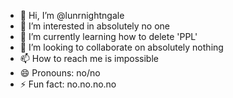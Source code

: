 - 👋 Hi, I’m @lunrnightngale
- 👀 I’m interested in absolutely no one
- 🌱 I’m currently learning how to delete 'PPL'
- 💞️ I’m looking to collaborate on absolutely nothing
- 📫 How to reach me is impossible
- 😄 Pronouns: no/no
- ⚡ Fun fact: no.no.no.no

<!---
lunrnightngale/lunrnightngale is a ✨ special ✨ repository because its `README.md` (this file) appears on your GitHub profile.
You can click the Preview link to take a look at your changes.
--->
